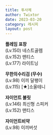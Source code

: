 ```yaml
---
title: 투사체
author: Twixtor
date: 2023-03-20
category: 레시피
layout: post
---
```


<b>플레임 표창</b>  
(Lv.150) 네스트골렘  
(Lv.152) 맨티스   
(Lv.177) 라이트닝  

<b>무한의수리검 (무수)</b>  
(Lv.98) 이끼 달팽이  
(Lv.115) [★]소울테니  

<b>자이언트 불릿</b>  
(Lv.146) 최신형 스피커  
(Lv.152) 맨티스  

<b>자이언트비약</b>  
(Lv.98) 이끼버섯  
